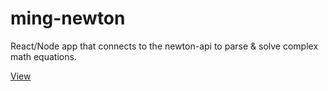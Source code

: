 # ming-newton
React/Node app that connects to the newton-api to parse &amp; solve complex math equations.

[View](https://ming-newton.herokuapp.com/)
